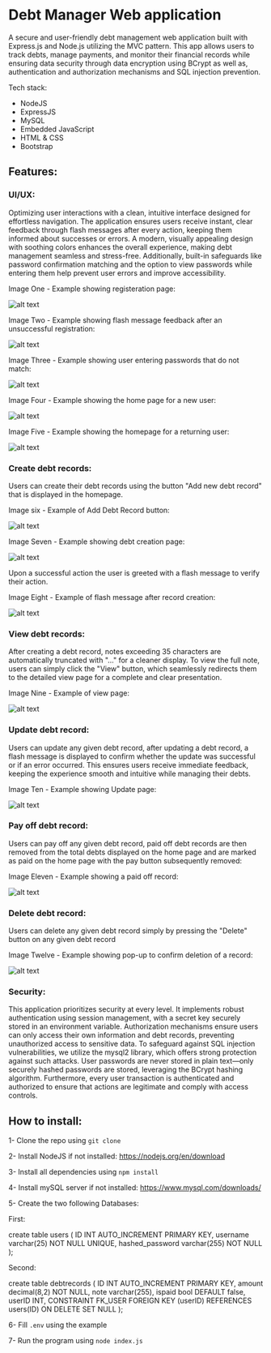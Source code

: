 # Debt Manager Web application
A secure and user-friendly debt management web application built with Express.js and Node.js utilizing the MVC pattern. This app allows users to track debts, manage payments, and monitor their financial records while ensuring data security through data encryption using BCrypt as well as, authentication and authorization mechanisms and SQL injection prevention.

Tech stack:

- NodeJS
- ExpressJS
- MySQL
- Embedded JavaScript
- HTML & CSS
- Bootstrap

## Features:
### UI/UX:
Optimizing user interactions with a clean, intuitive interface designed for effortless navigation. The application ensures users receive instant, clear feedback through flash messages after every action, keeping them informed about successes or errors. A modern, visually appealing design with soothing colors enhances the overall experience, making debt management seamless and stress-free. Additionally, built-in safeguards like password confirmation matching and the option to view passwords while entering them help prevent user errors and improve accessibility.

Image One - Example showing registeration page:

![alt text](RMImages/image.png)

Image Two - Example showing flash message feedback after an unsuccessful registration:

![alt text](RMImages/image-1.png)

Image Three - Example showing user entering passwords that do not match:

![alt text](RMImages/image-2.png)

Image Four - Example showing the home page for a new user:

![alt text](RMImages/image-3.png)

Image Five - Example showing the homepage for a returning user:

![alt text](RMImages/image-4.png)

### Create debt records:
Users can create their debt records using the button "Add new debt record" that is displayed in the homepage.

Image six - Example of Add Debt Record button:

![alt text](RMImages/image-5.png)

Image Seven - Example showing debt creation page:

![alt text](RMImages/image-6.png)

Upon a successful action the user is greeted with a flash message to verify their action.

Image Eight - Example of flash message after record creation:

![alt text](RMImages/image-7.png)

### View debt records:
After creating a debt record, notes exceeding 35 characters are automatically truncated with "..." for a cleaner display. To view the full note, users can simply click the "View" button, which seamlessly redirects them to the detailed view page for a complete and clear presentation.

Image Nine - Example of view page:

![alt text](RMImages/image-8.png)

### Update debt record: 
Users can update any given debt record, after updating a debt record, a flash message is displayed to confirm whether the update was successful or if an error occurred. This ensures users receive immediate feedback, keeping the experience smooth and intuitive while managing their debts.

Image Ten - Example showing Update page:

![alt text](RMImages/image-9.png)

### Pay off debt record:
Users can pay off any given debt record, paid off debt records are then removed from the total debts displayed on the home page and are marked as paid on the home page with the pay button subsequently removed:

Image Eleven - Example showing a paid off record:

![alt text](RMImages/image-10.png)

### Delete debt record:
Users can delete any given debt record simply by pressing the "Delete" button on any given debt record

Image Twelve - Example showing pop-up to confirm deletion of a record:

![alt text](RMImages/image-11.png)

### Security:
This application prioritizes security at every level. It implements robust authentication using session management, with a secret key securely stored in an environment variable. Authorization mechanisms ensure users can only access their own information and debt records, preventing unauthorized access to sensitive data. To safeguard against SQL injection vulnerabilities, we utilize the mysql2 library, which offers strong protection against such attacks. User passwords are never stored in plain text—only securely hashed passwords are stored, leveraging the BCrypt hashing algorithm. Furthermore, every user transaction is authenticated and authorized to ensure that actions are legitimate and comply with access controls.
## How to install:

1- Clone the repo using ```git clone```

2- Install NodeJS if not installed: https://nodejs.org/en/download

3- Install all dependencies using ```npm install```

4- Install mySQL server if not installed: https://www.mysql.com/downloads/ 

5- Create the two following Databases:

First:

create table users (
ID INT AUTO_INCREMENT PRIMARY KEY,
username varchar(25) NOT NULL UNIQUE,
hashed_password varchar(255) NOT NULL
);

Second:

create table debtrecords (
ID INT AUTO_INCREMENT PRIMARY KEY,
amount decimal(8,2) NOT NULL,
note varchar(255),
ispaid bool DEFAULT false,
userID INT,
CONSTRAINT FK_USER FOREIGN KEY (userID) REFERENCES users(ID) ON DELETE SET NULL
);

6- Fill ```.env``` using the example

7- Run the program using ```node index.js```
